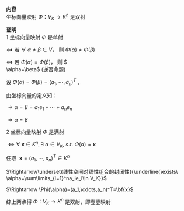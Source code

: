**内容**  
坐标向量映射 $\Phi：V_K\longrightarrow K^n$ 是双射  
  
**证明**  
1 坐标向量映射 $\Phi$ 是单射  
  
 $\Leftrightarrow$ 若 $\forall\ \alpha\neq  
\beta\in V，$ 则 $\Phi(\alpha)\neq\Phi(\beta)$  
  
 $\Leftrightarrow$ 若 $\Phi(\alpha)=\Phi(\beta)，$ 则 $  
\alpha=\beta$  (逆否命题)  
  
设 $\Phi(\alpha)=\Phi(\beta)=(a_1,\cdots,a_n)^T$ ，  
  
由坐标向量的定义知：  
  
 $\Rightarrow\alpha=\beta=a_1e_1+\cdots+a_ne_n$  
  
 $\Rightarrow \alpha=\beta$  
  
2 坐标向量映射 $\Phi$ 是满射  
  
 $\Leftrightarrow\forall\ \mathbf{x}\in K^n,  
\exists\ \alpha\in V_K,\ s.t.\ \Phi(\alpha)  
=\mathbf{x}$  
  
任取 $\ \mathbf{x}=(a_1,\cdots,a_n)^T\in K^n$  
  
 $\Rightarrow\underset{线性空间对线性组合的封闭性}{\underline{\exists\  
\alpha=\sum\limits_{i=1}^na_ie_i\in V_K}}$  
  
 $\Rightarrow  
\Phi(\alpha)=(a_1,\cdots,a_n)^T=\bf{x}$  
  
综上两点得 $\Phi：V_K\longrightarrow K^n$ 是双射，即壹壹映射  
  

